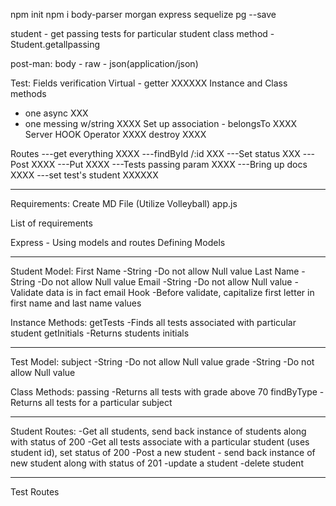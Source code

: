 npm init
npm i body-parser morgan express sequelize pg --save

student - get passing tests for particular student
class method - Student.getallpassing

post-man:
body - raw - json(application/json)

Test:
Fields
verification
Virtual - getter XXXXXX
Instance and Class methods
- one async XXX
- one messing w/string XXXX
Set up association - belongsTo XXXX
Server HOOK
Operator XXXX
destroy XXXX

Routes
---get everything XXXX
---findById /:id XXX
---Set status XXX
---Post XXXX
---Put XXXX
---Tests passing param XXXX
---Bring up docs XXXX
---set test's student XXXXXX
____________
Requirements: Create MD File
(Utilize Volleyball)
app.js

List of requirements

Express - Using models and routes
Defining Models

_______

Student Model:
First Name
-String
-Do not allow Null value
Last Name
-String
-Do not allow Null value
Email
-String
-Do not allow Null value
-Validate data is in fact email
Hook
-Before validate, capitalize first letter in first name and last name values

Instance Methods:
getTests
-Finds all tests associated with particular student
getInitials
-Returns students initials

_______

Test Model:
subject
-String
-Do not allow Null value
grade
-String
-Do not allow Null value

Class Methods:
passing
-Returns all tests with grade above 70
findByType
-Returns all tests for a particular subject

_______

Student Routes:
-Get all students, send back instance of students along with status of 200
-Get all tests associate with a particular student (uses student id), set status of 200
-Post a new student - send back instance of new student along with status of 201
-update a student
-delete student
_______

Test Routes
